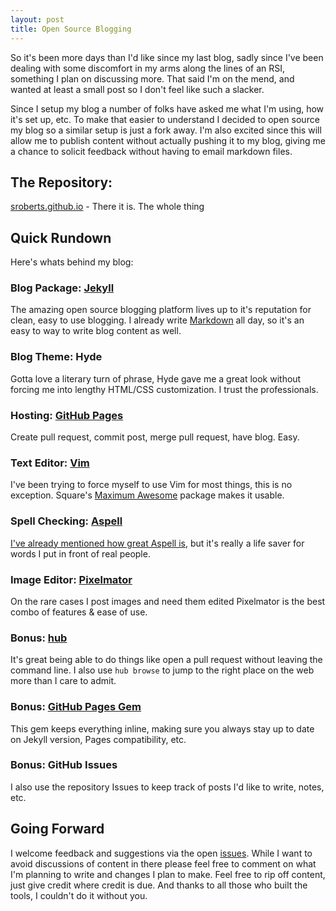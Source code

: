 ```yaml
---
layout: post
title: Open Source Blogging
---
```


So it's been more days than I'd like since my last blog, sadly since I've been dealing with some discomfort in my arms along the lines of an RSI, something I plan on discussing more. That said I'm on the mend, and wanted at least a small post so I don't feel like such a slacker.

Since I setup my blog a number of folks have asked me what I'm using, how it's set up, etc. To make that easier to understand I decided to open source my blog so a similar setup is just a fork away. I'm also excited since this will allow me to publish content without actually pushing it to my blog, giving me a chance to solicit feedback without having to email markdown files.

## The Repository:

[sroberts.github.io](https://github.com/sroberts/sroberts.github.io) - There it is. The whole thing

## Quick Rundown
Here's whats behind my blog:

### Blog Package: [Jekyll](http://jekyllrb.com)
The amazing open source blogging platform lives up to it's reputation for clean, easy to use blogging. I already write [Markdown](https://help.github.com/articles/github-flavored-markdown) all day, so it's an easy to way to write blog content as well.

### Blog Theme: Hyde
Gotta love a literary turn of phrase, Hyde gave me a great look without forcing me into lengthy HTML/CSS customization. I trust the professionals.

### Hosting: [GitHub Pages](http://pages.github.com)
Create pull request, commit post, merge pull request, have blog. Easy.

### Text Editor: [Vim](http://www.vim.org)
I've been trying to force myself to use Vim for most things, this is no exception. Square's [Maximum Awesome](https://github.com/square/maximum-awesome) package makes it usable.

### Spell Checking: [Aspell](http://aspell.net)
[I've already mentioned how great Aspell is](http://sroberts.github.io/2014/01/20/commandline-spell-checking-with-aspell/), but it's really a life saver for words I put in front of real people.

### Image Editor: [Pixelmator](http://www.pixelmator.com)
On the rare cases I post images and need them edited Pixelmator is the best combo of features & ease of use.

### Bonus: [hub](http://hub.github.com)
It's great being able to do things like open a pull request without leaving the command line. I also use ``hub browse`` to jump to the right place on the web more than I care to admit.

### Bonus: [GitHub Pages Gem](https://github.com/github/pages-gem)
This gem keeps everything inline, making sure you always stay up to date on Jekyll version, Pages compatibility, etc.

### Bonus: GitHub Issues
I also use the repository Issues to keep track of posts I'd like to write, notes, etc.

## Going Forward
I welcome feedback and suggestions via the open [issues](https://github.com/sroberts/sroberts.github.io/issues/). While I want to avoid discussions of content in there please feel free to comment on what I'm planning to write and changes I plan to make. Feel free to rip off content, just give credit where credit is due. And thanks to all those who built the tools, I couldn't do it without you.
